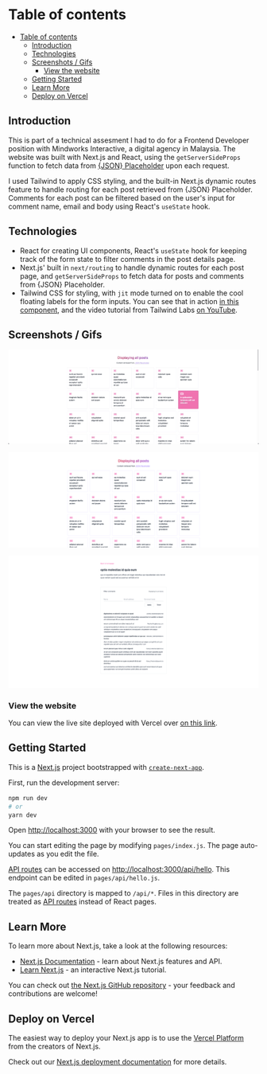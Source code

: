 # Table of contents

- [Table of contents](#table-of-contents)
  - [Introduction](#introduction)
  - [Technologies](#technologies)
  - [Screenshots / Gifs](#screenshots--gifs)
    - [View the website](#view-the-website)
  - [Getting Started](#getting-started)
  - [Learn More](#learn-more)
  - [Deploy on Vercel](#deploy-on-vercel)

## Introduction

This is part of a technical assesment I had to do for a Frontend Developer position with Mindworks Interactive, a digital agency in Malaysia. The website was built with Next.js and React, using the `getServerSideProps` function to fetch data from [{JSON} Placeholder](https://jsonplaceholder.typicode.com/) upon each request.

I used Tailwind to apply CSS styling, and the built-in Next.js dynamic routes feature to handle routing for each post retrieved from {JSON} Placeholder. Comments for each post can be filtered based on the user's input for comment name, email and body using React's `useState` hook.

## Technologies

- React for creating UI components, React's `useState` hook for keeping track of the form state to filter comments in the post details page.
- Next.js' built in `next/routing` to handle dynamic routes for each post page, and `getServerSideProps` to fetch data for posts and comments from {JSON} Placeholder.
- Tailwind CSS for styling, with `jit` mode turned on to enable the cool floating labels for the form inputs. You can see that in action [in this component](components/InputWithLabel.js), and the video tutorial from Tailwind Labs [on YouTube](https://www.youtube.com/watch?v=nJzKi6oIvBA).

## Screenshots / Gifs

![Website flow](public/media/post.gif)

![Homepage](public/media/homepage.png)

![Post details page](public/media/post-details.png)

### View the website

You can view the live site deployed with Vercel over [on this link]('https://mindworks-interview-frontend.ahmadihsan.com/').

## Getting Started

This is a [Next.js](https://nextjs.org/) project bootstrapped with [`create-next-app`](https://github.com/vercel/next.js/tree/canary/packages/create-next-app).

First, run the development server:

```bash
npm run dev
# or
yarn dev
```

Open [http://localhost:3000](http://localhost:3000) with your browser to see the result.

You can start editing the page by modifying `pages/index.js`. The page auto-updates as you edit the file.

[API routes](https://nextjs.org/docs/api-routes/introduction) can be accessed on [http://localhost:3000/api/hello](http://localhost:3000/api/hello). This endpoint can be edited in `pages/api/hello.js`.

The `pages/api` directory is mapped to `/api/*`. Files in this directory are treated as [API routes](https://nextjs.org/docs/api-routes/introduction) instead of React pages.

## Learn More

To learn more about Next.js, take a look at the following resources:

- [Next.js Documentation](https://nextjs.org/docs) - learn about Next.js features and API.
- [Learn Next.js](https://nextjs.org/learn) - an interactive Next.js tutorial.

You can check out [the Next.js GitHub repository](https://github.com/vercel/next.js/) - your feedback and contributions are welcome!

## Deploy on Vercel

The easiest way to deploy your Next.js app is to use the [Vercel Platform](https://vercel.com/new?utm_medium=default-template&filter=next.js&utm_source=create-next-app&utm_campaign=create-next-app-readme) from the creators of Next.js.

Check out our [Next.js deployment documentation](https://nextjs.org/docs/deployment) for more details.
